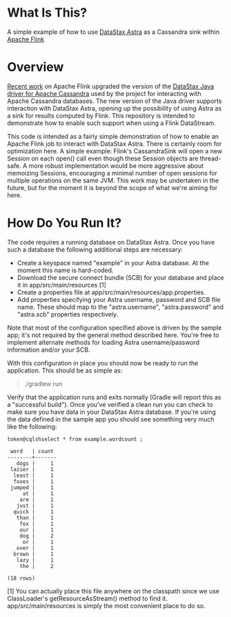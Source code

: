 # What Is This?
A simple example of how to use [DataStax Astra](http://astra.datastax.com/) as a Cassandra sink within [Apache Flink](https://flink.apache.org/)

# Overview
[Recent work](https://github.com/apache/flink/commit/15f18dba2b2cd82c14c5dbdb617641119fd5bfcd) on Apache Flink upgraded the version of the [DataStax Java driver for Apache Cassandra](https://github.com/datastax/java-driver) used by the project for interacting with Apache Cassandra databases.  The new version of the Java driver supports interaction with DataStax Astra, opening up the possibility of using Astra as a sink for results computed by Flink.  This repository is intended to demonstrate how to enable such support when using a Flink DataStream.

This code is intended as a fairly simple demonstration of how to enable an Apache Flink job to interact with DataStax Astra.  There is certainly room for optimization here.  A simple example: Flink's CassandraSink will open a new Session on each open() call even though these Session objects are thread-safe.  A more robust implementation would be more aggressive about memoizing Sessions, encouraging a minimal number of open sessions for multiple operations on the same JVM.  This work may be undertaken in the future, but for the moment it is beyond the scope of what we're aiming for here.

# How Do You Run It?
The code requires a running database on DataStax Astra.  Once you have such a database the following additional steps are necessary:

* Create a keyspace named "example" in your Astra database.  At the moment this name is hard-coded.
* Download the secure connect bundle (SCB) for your database and place it in app/src/main/resources [1]
* Create a properties file at app/src/main/resources/app.properties.
* Add properties specifying your Astra username, password and SCB file name.  These should map to the "astra.username", "astra.password" and "astra.scb" properties respectively.

Note that most of the configuration specified above is driven by the sample app; it's not required by the general method described here.  You're free to implement alternate methods for loading Astra username/password information and/or your SCB.

With this configuration in place you should now be ready to run the application.  This should be as simple as:

> ./gradlew run

Verify that the application runs and exits normally (Gradle will report this as a "successful build").  Once you've verified a clean run you can check to make sure you have data in your DataStax Astra database.  If you're using the data defined in the sample app you should see something very much like the following:

```
token@cqlshselect * from example.wordcount ;

 word   | count
--------+-------
   dogs |     1
 lazier |     1
  least |     1
  foxes |     1
 jumped |     1
     at |     1
    are |     1
   just |     1
  quick |     1
   than |     1
    fox |     1
    our |     1
    dog |     2
     or |     1
   over |     1
  brown |     1
   lazy |     1
    the |     2

(18 rows)
```

[1] You can actually place this file anywhere on the classpath since we use ClassLoader's getResourceAsStream() method to find it.  app/src/main/resources is simply the most convenient place to do so.

